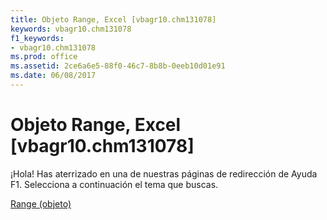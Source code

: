 ```yaml
---
title: Objeto Range, Excel [vbagr10.chm131078]
keywords: vbagr10.chm131078
f1_keywords:
- vbagr10.chm131078
ms.prod: office
ms.assetid: 2ce6a6e5-88f0-46c7-8b8b-0eeb10d01e91
ms.date: 06/08/2017
---
```





# Objeto Range, Excel [vbagr10.chm131078]

¡Hola! Has aterrizado en una de nuestras páginas de redirección de Ayuda F1. Selecciona a continuación el tema que buscas.


 [Range (objeto)](http://msdn.microsoft.com/library/range-object%28Office.15%29.aspx)


